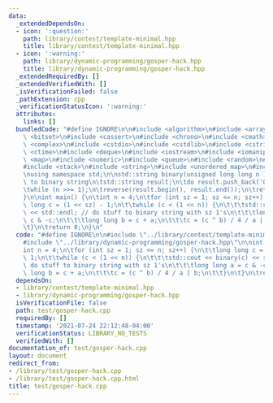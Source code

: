 ```yaml
---
data:
  _extendedDependsOn:
  - icon: ':question:'
    path: library/contest/template-minimal.hpp
    title: library/contest/template-minimal.hpp
  - icon: ':warning:'
    path: library/dynamic-programming/gosper-hack.hpp
    title: library/dynamic-programming/gosper-hack.hpp
  _extendedRequiredBy: []
  _extendedVerifiedWith: []
  _isVerificationFailed: false
  _pathExtension: cpp
  _verificationStatusIcon: ':warning:'
  attributes:
    links: []
  bundledCode: "#define IGNORE\n\n#include <algorithm>\n#include <array>\n#include\
    \ <bitset>\n#include <cassert>\n#include <chrono>\n#include <cmath>\n#include\
    \ <complex>\n#include <cstdio>\n#include <cstdlib>\n#include <cstring>\n#include\
    \ <ctime>\n#include <deque>\n#include <iostream>\n#include <iomanip>\n#include\
    \ <map>\n#include <numeric>\n#include <queue>\n#include <random>\n#include <set>\n\
    #include <stack>\n#include <string>\n#include <unordered_map>\n#include <vector>\n\
    \nusing namespace std;\n\nstd::string binary(unsigned long long n ) { //long long\
    \ to binary string\n\tstd::string result;\n\tdo result.push_back('0' + (n & 1));\n\
    \twhile (n >>= 1);\n\treverse(result.begin(), result.end());\n\treturn result;\n\
    }\n\nint main() {\n\tint n = 4;\n\tfor (int sz = 1; sz <= n; sz++) {\n\t\tlong\
    \ long c = (1 << sz) - 1;\n\t\twhile (c < (1 << n)) {\n\t\t\tstd::cout << binary(c)\
    \ << std::endl; // do stuff to binary string with sz 1's\n\t\t\tlong long a =\
    \ c & -c;\n\t\t\tlong long b = c + a;\n\t\t\tc = (c ^ b) / 4 / a | b;\n\t\t}\n\
    \t}\n\treturn 0;\n}\n"
  code: "#define IGNORE\n\n#include \"../library/contest/template-minimal.hpp\"\n\
    #include \"../library/dynamic-programming/gosper-hack.hpp\"\n\nint main() {\n\t\
    int n = 4;\n\tfor (int sz = 1; sz <= n; sz++) {\n\t\tlong long c = (1 << sz) -\
    \ 1;\n\t\twhile (c < (1 << n)) {\n\t\t\tstd::cout << binary(c) << std::endl; //\
    \ do stuff to binary string with sz 1's\n\t\t\tlong long a = c & -c;\n\t\t\tlong\
    \ long b = c + a;\n\t\t\tc = (c ^ b) / 4 / a | b;\n\t\t}\n\t}\n\treturn 0;\n}"
  dependsOn:
  - library/contest/template-minimal.hpp
  - library/dynamic-programming/gosper-hack.hpp
  isVerificationFile: false
  path: test/gosper-hack.cpp
  requiredBy: []
  timestamp: '2021-07-24 22:12:48-04:00'
  verificationStatus: LIBRARY_NO_TESTS
  verifiedWith: []
documentation_of: test/gosper-hack.cpp
layout: document
redirect_from:
- /library/test/gosper-hack.cpp
- /library/test/gosper-hack.cpp.html
title: test/gosper-hack.cpp
---
```

